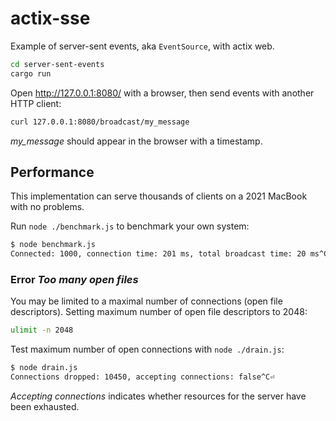 # actix-sse

Example of server-sent events, aka `EventSource`, with actix web.

```sh
cd server-sent-events
cargo run
```

Open http://127.0.0.1:8080/ with a browser, then send events with another HTTP client:

```sh
curl 127.0.0.1:8080/broadcast/my_message
```

_my_message_ should appear in the browser with a timestamp.

## Performance

This implementation can serve thousands of clients on a 2021 MacBook with no problems.

Run `node ./benchmark.js` to benchmark your own system:

```sh
$ node benchmark.js
Connected: 1000, connection time: 201 ms, total broadcast time: 20 ms^C⏎
```

### Error _Too many open files_

You may be limited to a maximal number of connections (open file descriptors). Setting maximum number of open file descriptors to 2048:

```sh
ulimit -n 2048
```

Test maximum number of open connections with `node ./drain.js`:

```sh
$ node drain.js
Connections dropped: 10450, accepting connections: false^C⏎
```

_Accepting connections_ indicates whether resources for the server have been exhausted.
